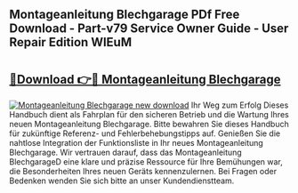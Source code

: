 ## Montageanleitung Blechgarage PDf Free Download - Part-v79 Service Owner Guide - User Repair Edition WIEuM

# <h2><a href="http://df7v39.blite.top/?on=Montageanleitung+Blechgarage">🔗Download 👉🔴 Montageanleitung Blechgarage</a></h2>

[![Montageanleitung Blechgarage new download](https://i.imgur.com/lujVjoI.png)](http://df7v39.blite.top/?on=Montageanleitung+Blechgarage)
Ihr Weg zum Erfolg Dieses Handbuch dient als Fahrplan für den sicheren Betrieb und die Wartung Ihres neuen Montageanleitung Blechgarage. Bitte bewahren Sie dieses Handbuch für zukünftige Referenz- und Fehlerbehebungstipps auf. Genießen Sie die nahtlose Integration der Funktionsliste in Ihr neues Montageanleitung Blechgarage. Wir vertrauen darauf, dass das Montageanleitung BlechgarageD eine klare und präzise Ressource für Ihre Bemühungen war, die Besonderheiten Ihres neuen Geräts kennenzulernen. Bei Fragen oder Bedenken wenden Sie sich bitte an unser Kundendienstteam.
